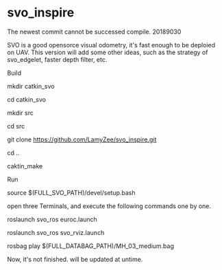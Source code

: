 # svo_inspire

The newest commit cannot be successed compile. 20189030

SVO is a good opensorce visual odometry, it's fast enough to be deploied on UAV.
This version will add some other ideas, such as the strategy of svo_edgelet, faster depth filter, etc.

Build

mkdir catkin_svo

cd catkin_svo

mkdir src

cd src

git clone https://github.com/LamyZee/svo_inspire.git

cd ..

caktin_make


Run

source $(FULL_SVO_PATH)/devel/setup.bash

open three Terminals, and execute the following commands one by one.

roslaunch svo_ros euroc.launch

roslaunch svo_ros svo_rviz.launch

rosbag play $(FULL_DATABAG_PATH)/MH_03_medium.bag


Now, it's not finished. will be updated at untime.
